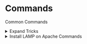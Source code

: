 # Commands
Common Commands
<details>
  <summary>Expand Tricks</summary>
  # How to add a collapsible section in markdown
## 1. Example
<details>
  <summary>Click me</summary>

  ### Heading
  1. Foo
  2. Bar
     * Baz
     * Qux

  ### Some Javascript
  ```js
  function logSomething(something) {
    console.log('Something', something);
  }
  ```
</details>


## 2. Code/Markdown
````md
<details>
  <summary>Click me</summary>
  
  ### Heading
  1. Foo
  2. Bar
     * Baz
     * Qux

  ### Some Javascript
  ```js
  function logSomething(something) {
    console.log('Something', something);
  }
  ```
</details>
````

## 3. Tips & Tricks
Discover some handy customizations for your collapsible sections.

### 3.1 Expand by Default
To have a collapsible section expanded by default, simply include the 'open' attribute within the `<details>` tag:

<details open>
  <summary>Hello</summary>
  World!
</details>

```
<details open>
  <summary>Hello</summary>
  World!
</details>
```

### 3.2 Customize Clickable Text
You can modify the appearance of the clickable text by adding styling inside the `<summary>` tags:

<details>
  <summary><i>Wow, so fancy</i></summary>
  <b>WOW, SO BOLD</b>
</details>

```
<details>
  <summary><i>Wow, so fancy</i></summary>
  <b>WOW, SO BOLD</b>
</details>
```

### 3.3 Nested Collapsible Sections
NB: When including headings within collapsible sections, remember to add a new line after the `<summary>` tag.

<details>
<summary>Section A</summary>
<details>
<summary>Section A.B</summary>
<details>
<summary>Section A.B.C</summary>
<details>
<summary>Section A.B.C.D</summary>
  Done!
</details>
</details>
</details>
</details>

```
<details>
<summary>Section A</summary>
<details>
<summary>Section A.B</summary>
<details>
<summary>Section A.B.C</summary>
<details>
<summary>Section A.B.C.D</summary>
  Done!
</details>
</details>
</details>
</details>
```

## Troubleshooting
- If certain markdown or styling, such as `# My Title`, fails to render in the collapsible section, try adding a line break after the `</summary>` tag.
- If your section fails to render, it might be malformed. Consider copying the functional examples provided here and building from there!

  
</details>

<details>
  <summary>Install LAMP on Apache Commands</summary>

  ``` 
sudo apt update && sudo apt -y upgrade
``` 
``` 
sudo apt -y install apache2
``` 
``` 
sudo ufw app list
``` 
``` 
sudo ufw allow in "Apache"
``` 
``` 
sudo apt -y install mysql-server
``` 
``` 
sudo mysql
``` 
``` 
ALTER USER 'root'@'localhost' IDENTIFIED WITH mysql_native_password BY 'password';
``` 
``` 
sudo mysql_secure_installation
``` 
``` 
sudo apt -y install php libapache2-mod-php php-mysql bcmath bz2 Core ctype curl date dom exif fileinfo filter ftp gd hash iconv imagick json libxml mbstring mysqli mysqlnd openssl PDO pdo_mysql pdo_sqlite Phar posix readline Reflection session SimpleXML SPL sqlite3 standard tokenizer wddx xml xmlreader xmlwriter xsl zip zlib
``` 
``` 
sudo mkdir /var/www/your_domain
``` 
``` 
sudo chown -R $USER:$USER /var/www/your_domain
``` 
``` 
sudo nano /etc/apache2/sites-available/your_domain.conf
``` 
``` 
<VirtualHost *:80>
     ServerName your_domain
     ServerAlias www.your_domain
     ServerAdmin webmaster@localhost
     DocumentRoot /var/www/your_domain
     ErrorLog ${APACHE_LOG_DIR}/error.log
     CustomLog ${APACHE_LOG_DIR}/access.log combined
</VirtualHost>
```
```
sudo a2ensite your_domain
```
```
sudo a2dissite 000-default
``` 
```
sudo apache2ctl configtest
``` 
``` 
sudo systemctl reload apache2
``` 
``` 
nano /var/www/your_domain/index.html
``` 
```
<html>
   <head>
     <title>your_domain website</title>
   </head>
   <body>
     <h1>Hello World!</h1>
     <p>This is the landing page of <strong>your_domain</strong>.</p>
   </body>
</html>
``` 
``` 
CREATE DATABASE example_database;
``` 
``` 
CREATE USER 'example_user'@'%' IDENTIFIED BY 'password';
``` 
``` 
ALTER USER 'root'@'localhost' IDENTIFIED WITH mysql_native_password BY 'password';
``` 
``` 
GRANT ALL ON example_database.* TO 'example_user'@'%';
``` 
</details>
